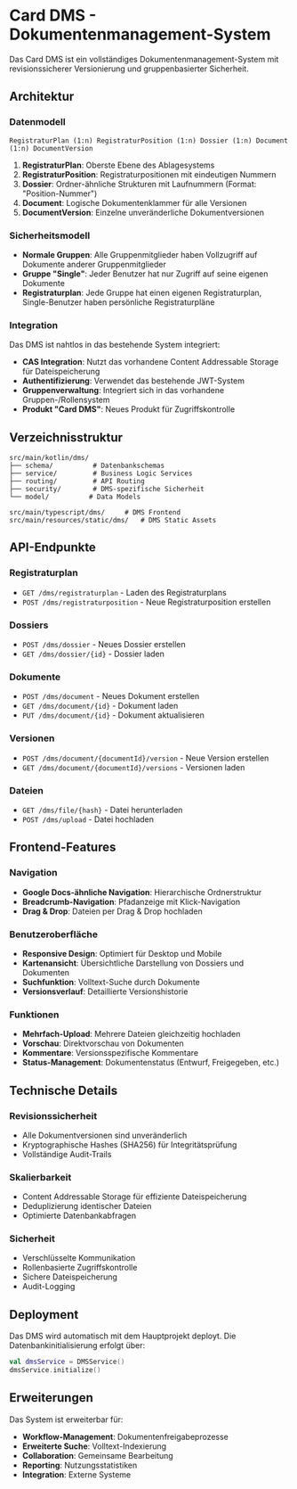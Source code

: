 # Card DMS - Dokumentenmanagement-System

Das Card DMS ist ein vollständiges Dokumentenmanagement-System mit revisionssicherer Versionierung und gruppenbasierter Sicherheit.

## Architektur

### Datenmodell

```
RegistraturPlan (1:n) RegistraturPosition (1:n) Dossier (1:n) Document (1:n) DocumentVersion
```

1. **RegistraturPlan**: Oberste Ebene des Ablagesystems
2. **RegistraturPosition**: Registraturpositionen mit eindeutigen Nummern
3. **Dossier**: Ordner-ähnliche Strukturen mit Laufnummern (Format: "Position-Nummer")
4. **Document**: Logische Dokumentenklammer für alle Versionen
5. **DocumentVersion**: Einzelne unveränderliche Dokumentversionen

### Sicherheitsmodell

- **Normale Gruppen**: Alle Gruppenmitglieder haben Vollzugriff auf Dokumente anderer Gruppenmitglieder
- **Gruppe "Single"**: Jeder Benutzer hat nur Zugriff auf seine eigenen Dokumente
- **Registraturplan**: Jede Gruppe hat einen eigenen Registraturplan, Single-Benutzer haben persönliche Registraturpläne

### Integration

Das DMS ist nahtlos in das bestehende System integriert:

- **CAS Integration**: Nutzt das vorhandene Content Addressable Storage für Dateispeicherung
- **Authentifizierung**: Verwendet das bestehende JWT-System
- **Gruppenverwaltung**: Integriert sich in das vorhandene Gruppen-/Rollensystem
- **Produkt "Card DMS"**: Neues Produkt für Zugriffskontrolle

## Verzeichnisstruktur

```
src/main/kotlin/dms/
├── schema/          # Datenbankschemas
├── service/         # Business Logic Services
├── routing/         # API Routing
├── security/        # DMS-spezifische Sicherheit
└── model/          # Data Models

src/main/typescript/dms/     # DMS Frontend
src/main/resources/static/dms/   # DMS Static Assets
```

## API-Endpunkte

### Registraturplan
- `GET /dms/registraturplan` - Laden des Registraturplans
- `POST /dms/registraturposition` - Neue Registraturposition erstellen

### Dossiers
- `POST /dms/dossier` - Neues Dossier erstellen
- `GET /dms/dossier/{id}` - Dossier laden

### Dokumente
- `POST /dms/document` - Neues Dokument erstellen
- `GET /dms/document/{id}` - Dokument laden
- `PUT /dms/document/{id}` - Dokument aktualisieren

### Versionen
- `POST /dms/document/{documentId}/version` - Neue Version erstellen
- `GET /dms/document/{documentId}/versions` - Versionen laden

### Dateien
- `GET /dms/file/{hash}` - Datei herunterladen
- `POST /dms/upload` - Datei hochladen

## Frontend-Features

### Navigation
- **Google Docs-ähnliche Navigation**: Hierarchische Ordnerstruktur
- **Breadcrumb-Navigation**: Pfadanzeige mit Klick-Navigation
- **Drag & Drop**: Dateien per Drag & Drop hochladen

### Benutzeroberfläche
- **Responsive Design**: Optimiert für Desktop und Mobile
- **Kartenansicht**: Übersichtliche Darstellung von Dossiers und Dokumenten
- **Suchfunktion**: Volltext-Suche durch Dokumente
- **Versionsverlauf**: Detaillierte Versionshistorie

### Funktionen
- **Mehrfach-Upload**: Mehrere Dateien gleichzeitig hochladen
- **Vorschau**: Direktvorschau von Dokumenten
- **Kommentare**: Versionsspezifische Kommentare
- **Status-Management**: Dokumentenstatus (Entwurf, Freigegeben, etc.)

## Technische Details

### Revisionssicherheit
- Alle Dokumentversionen sind unveränderlich
- Kryptographische Hashes (SHA256) für Integritätsprüfung
- Vollständige Audit-Trails

### Skalierbarkeit
- Content Addressable Storage für effiziente Dateispeicherung
- Deduplizierung identischer Dateien
- Optimierte Datenbankabfragen

### Sicherheit
- Verschlüsselte Kommunikation
- Rollenbasierte Zugriffskontrolle
- Sichere Dateispeicherung
- Audit-Logging

## Deployment

Das DMS wird automatisch mit dem Hauptprojekt deployt. Die Datenbankinitialisierung erfolgt über:

```kotlin
val dmsService = DMSService()
dmsService.initialize()
```

## Erweiterungen

Das System ist erweiterbar für:
- **Workflow-Management**: Dokumentenfreigabeprozesse
- **Erweiterte Suche**: Volltext-Indexierung
- **Collaboration**: Gemeinsame Bearbeitung
- **Reporting**: Nutzungsstatistiken
- **Integration**: Externe Systeme